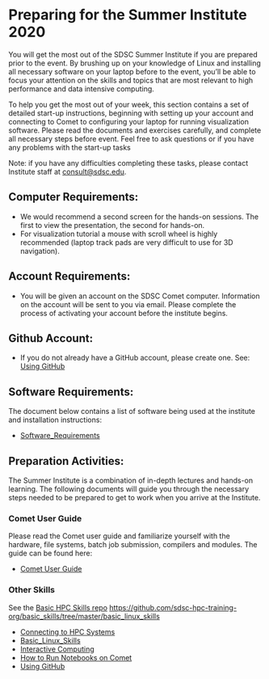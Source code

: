 # Preparing for the Summer Institute 2020
You will get the most out of the SDSC Summer Institute if you are prepared prior to the event. By brushing up on your knowledge of Linux and installing all necessary software on your laptop before to the event, you’ll be able to focus your attention on the skills and topics that are most relevant to high performance and data intensive computing.

To help you get the most out of your week, this section contains a set of detailed start-up instructions, beginning with setting up your account and connecting to Comet to configuring your laptop for running visualization software. Please read the documents and exercises carefully, and complete all necessary steps before event. Feel free to ask questions or if you have any problems with the start-up tasks

Note: if you have any difficulties completing these tasks, please contact Institute staff at consult@sdsc.edu.

##  Computer Requirements:
* We would recommend a second screen for the hands-on sessions. The first to view the presentation, the second for hands-on.
* For visualization tutorial a mouse with scroll wheel is highly recommended (laptop track pads are very difficult to use for 3D navigation).

##  Account Requirements:
* You will be given an account on the SDSC Comet computer. Information on the account will be sent to you via email. Please complete the process of activating your account before the institute begins.

##  Github Account: 
* If you do not already have a GitHub account, please create one. 
See: [Using GitHub](https://github.com/sdsc-hpc-training-org/basic_skills/tree/master/using_github)

## Software Requirements:
The document below contains a list of software being used at the institute and installation instructions:
* [Software_Requirements](https://github.com/sdsc/sdsc-summer-institute-2020/blob/master/0_preparation/software_requirements.md)

## Preparation Activities:
The Summer Institute is a combination of in-depth lectures and hands-on learning. The following documents will guide you through the necessary steps needed to be prepared to get to work when you arrive at the Institute.

### Comet User Guide
Please read the Comet user guide and familiarize yourself with the hardware, file systems, batch job submission, compilers and modules. The guide can be found here:
* [Comet User Guide](http://www.sdsc.edu/support/user_guides/comet.html)

### Other Skills
See the [Basic HPC Skills repo](https://github.com/sdsc-hpc-training-org/basic_skills)
https://github.com/sdsc-hpc-training-org/basic_skills/tree/master/basic_linux_skills

* [Connecting to HPC Systems](https://github.com/sdsc-hpc-training-org/hpc-security/blob/master/connecting-to-hpc-systems/connect-to-comet.md)
* [Basic_Linux_Skills](https://github.com/sdsc/sdsc-summer-institute-2020/tree/master/0_preparation/basic_linux_skills)
* [Interactive Computing](https://github.com/sdsc-hpc-training-org/basic_skills/tree/master/interactive_computing)
* [How to Run Notebooks on Comet](https://github.com/sdsc-hpc-training-org/basic_skills/tree/master/how_to_run_notebooks_on_comet)
* [Using GitHub](https://github.com/sdsc-hpc-training-org/basic_skills/tree/master/using_github)




